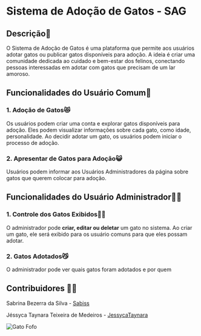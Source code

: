 # Sistema de Adoção de Gatos - SAG

## Descrição📃

O Sistema de Adoção de Gatos é uma plataforma que permite aos usuários adotar gatos ou publicar gatos disponíveis para adoção. A ideia é criar uma comunidade dedicada ao cuidado e bem-estar dos felinos, conectando pessoas interessadas em adotar com gatos que precisam de um lar amoroso.

## Funcionalidades do Usuário Comum👤

### 1. Adoção de Gatos😻

Os usuários podem criar uma conta e explorar gatos disponíveis para adoção. Eles podem visualizar informações sobre cada gato, como idade, personalidade. Ao decidir adotar um gato, os usuários podem iniciar o processo de adoção.

### 2. Apresentar de Gatos para Adoção😺

Usuários podem informar aos Usuários Administradores da página sobre gatos que querem colocar para adoção.

## Funcionalidades do Usuário Administrador👮‍♀️

### 1. Controle dos Gatos Exibidos🐱‍👓

O administrador pode **criar, editar ou deletar** um gato no sistema. Ao criar um gato, ele será exibido para os usuário comuns para que eles possam adotar.

### 2. Gatos Adotados😼

O administrador pode ver quais gatos foram adotados e por quem

## Contribuidores 👩‍💻

Sabrina Bezerra da Silva - <a href="https://github.com/sabiss">Sabiss</a>

Jéssyca Taynara Teixeira de Medeiros - <a href="https://github.com/JessycaTaynara">JessycaTaynara</a>

![Gato Fofo](https://i.gifer.com/VeC.gif)

